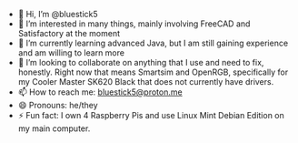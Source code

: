 - 👋 Hi, I’m @bluestick5
- 👀 I’m interested in many things, mainly involving FreeCAD and Satisfactory at the moment
- 🌱 I’m currently learning advanced Java, but I am still gaining experience and am willing to learn more
- 💞️ I’m looking to collaborate on anything that I use and need to fix, honestly. Right now that means Smartsim and OpenRGB, specifically for my Cooler Master SK620 Black that does not currently have drivers.
- 📫 How to reach me: bluestick5@proton.me
- 😄 Pronouns: he/they
- ⚡ Fun fact: I own 4 Raspberry Pis and use Linux Mint Debian Edition on my main computer.
